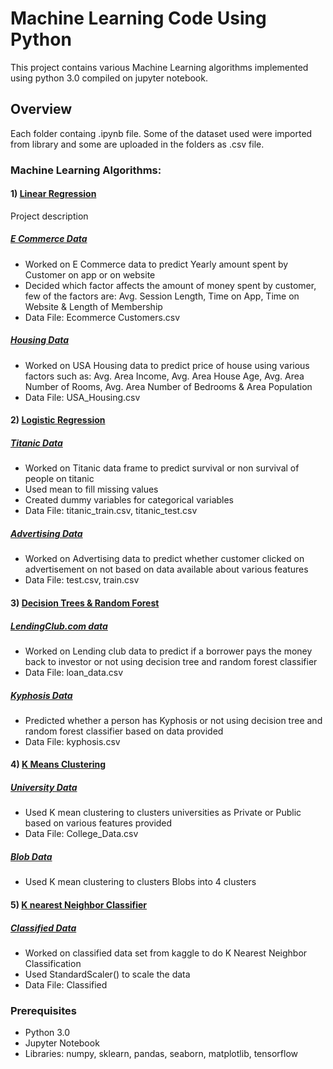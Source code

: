 # Machine Learning Code Using Python

This project contains various Machine Learning algorithms implemented using python 3.0 compiled on jupyter notebook. 

## Overview

Each folder containg .ipynb file. Some of the dataset used were imported from library and some are uploaded in the folders as .csv file.

### Machine Learning Algorithms:

#### 1) [Linear Regression](https://github.com/kkaushi4/Machine-Learning-Case-Studies/tree/master/Regression)

Project description
##### [E Commerce Data](https://github.com/kkaushi4/Machine-Learning-Case-Studies/blob/master/Regression/Linear_Regression_E_Commerce.ipynb) 
- Worked on E Commerce data to predict Yearly amount spent by Customer on app or on website
- Decided which factor affects the amount of money spent by customer, few of the factors are:
Avg. Session Length, Time on App, Time on Website & Length of Membership
- Data File: Ecommerce Customers.csv

#####  [Housing Data](https://github.com/kkaushi4/Machine-Learning-Case-Studies/blob/master/Regression/Linear_Regression_Housing.ipynb)
- Worked on USA Housing data to predict price of house using various factors such as:
Avg. Area Income, Avg. Area House Age, Avg. Area Number of Rooms, Avg. Area Number of Bedrooms & Area Population 
- Data File: USA_Housing.csv

#### 2) [Logistic Regression](https://github.com/kkaushi4/Machine-Learning-Case-Studies/tree/master/Regression)

##### [Titanic Data](https://github.com/kkaushi4/Machine-Learning-Case-Studies/blob/master/Regression/Logistic_Regression_Titanic.ipynb)
- Worked on Titanic data frame to predict survival or non survival of people on titanic
- Used mean to fill missing values
- Created dummy variables for categorical variables
- Data File: titanic_train.csv, titanic_test.csv

##### [Advertising Data](https://github.com/kkaushi4/Machine-Learning-Case-Studies/blob/master/Regression/Logistic_Regression_Advertising.ipynb)
- Worked on Advertising data to predict whether customer clicked on advertisement on not based on data available about various features 
- Data File: test.csv, train.csv

#### 3) [Decision Trees & Random Forest](https://github.com/kkaushi4/Machine-Learning-Case-Studies/tree/master/Trees_Random_Forest)

##### [LendingClub.com data](https://github.com/kkaushi4/Machine-Learning-Case-Studies/blob/master/Trees_Random_Forest/Trees_Random_Forest_Lending_Club_Decision.ipynb)
- Worked on Lending club data to predict if a borrower pays the money back to investor or not using decision tree and random forest classifier
- Data File: loan_data.csv

##### [Kyphosis Data](https://github.com/kkaushi4/Machine-Learning-Case-Studies/blob/master/Trees_Random_Forest/Trees_Random_Forest_Kyphosis_Decision.ipynb)
- Predicted whether a person has Kyphosis or not using decision tree and random forest classifier based on data provided 
- Data File: kyphosis.csv

#### 4) [K Means Clustering](https://github.com/kkaushi4/Machine-Learning-Case-Studies/tree/master/K_Mean_Clustering)

##### [University Data](https://github.com/kkaushi4/Machine-Learning-Case-Studies/blob/master/K_Mean_Clustering/K_Means_Clustering_University_Data.ipynb)
- Used K mean clustering to clusters universities as Private or Public based on various features provided
- Data File: College_Data.csv

##### [Blob Data](https://github.com/kkaushi4/Machine-Learning-Case-Studies/blob/master/K_Mean_Clustering/K_Means_Clustering_Blob_Data.ipynb)
- Used K mean clustering to clusters Blobs into 4 clusters 

#### 5) [K nearest Neighbor Classifier](https://github.com/kkaushi4/Machine-Learning-Case-Studies/tree/master/KNN_Classifier)

##### [Classified Data](https://github.com/kkaushi4/Machine-Learning-Case-Studies/blob/master/KNN_Classifier/KNN_Classified_Data.ipynb)
- Worked on classified data set from kaggle to do K Nearest Neighbor Classification
- Used StandardScaler() to scale the data
- Data File: Classified

### Prerequisites
- Python 3.0
- Jupyter Notebook
- Libraries: numpy, sklearn, pandas, seaborn, matplotlib, tensorflow

